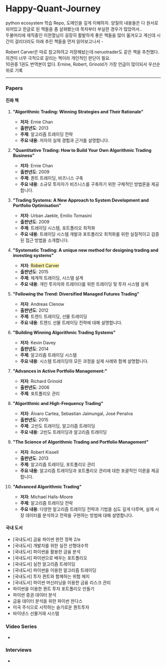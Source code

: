 # Happy-Quant-Journey
python ecosystem 학습 Repo, 도메인을 깊게 이해하자. 양질의 내용들은 다 원서로 되어있고 한글로 된 책들을 좀 살펴봤는데 목차부터 부실한 경우가 많았어서..  
두물머리에 재직중인 이한열님이 굉장히 활발하게 좋은 책들을 많이 옮겨오고 계신데 시간이 걸리더라도 아래 추린 책들을 먼저 읽어보고나서 -   

Robert Carver은 따로 참고하려고 저장해놨는데 neruotrader도 같은 책을 추천했다. 의견이 너무 극적으로 갈리는 책이라 개인적인 판단이 필요.  
10권중 1권도 번역본이 없다. Ernine, Robert, Grinold가 가장 언급이 많이되서 우선순위로 기록

<hr>

### Papers
#### 진짜 책
1. **"Algorithmic Trading: Winning Strategies and Their Rationale"**
   - **저자**: Ernie Chan
   - **출판년도**: 2013
   - **주제**: 알고리즘 트레이딩 전략
   - **주요 내용**: 저자의 실제 경험과 근거를 설명합니다.

2. **"Quantitative Trading: How to Build Your Own Algorithmic Trading Business"**
   - **저자**: Ernie Chan
   - **출판년도**: 2009
   - **주제**: 퀀트 트레이딩, 비즈니스 구축
   - **주요 내용**: 소규모 투자자가 비즈니스를 구축하기 위한 구체적인 방법론을 제공합니다.

3. **"Trading Systems: A New Approach to System Development and Portfolio Optimisation"**
   - **저자**: Urban Jaekle, Emilio Tomasini
   - **출판년도**: 2009
   - **주제**: 트레이딩 시스템, 포트폴리오 최적화
   - **주요 내용**: 트레이딩 시스템 개발과 포트폴리오 최적화를 위한 실질적이고 검증된 접근 방법을 소개합니다.

4. **"Systematic Trading: A unique new method for designing trading and investing systems"**
   - **저자**: <span style='background-color: #fff5b1'> Robert Carver </span>
   - **출판년도**: 2015
   - **주제**: 체계적 트레이딩, 시스템 설계
   - **주요 내용**: 개인 투자자와 트레이더를 위한 트레이딩 및 투자 시스템 설계

5. **"Following the Trend: Diversified Managed Futures Trading"**
   - **저자**: Andreas Clenow
   - **출판년도**: 2012
   - **주제**: 트렌드 트레이딩, 선물 트레이딩
   - **주요 내용**: 트렌드 선물 트레이딩 전략에 대해 설명합니다.

6. **"Building Winning Algorithmic Trading Systems"**
   - **저자**: Kevin Davey
   - **출판년도**: 2014
   - **주제**: 알고리즘 트레이딩 시스템
   - **주요 내용**: 시스템 트레이딩의 모든 과정을 실제 사례와 함께 설명합니다.

7. **"Advances in Active Portfolio Management:"**
   - **저자**: Richard Grinold
   - **출판년도**: 2006
   - **주제**: 포트폴리오 관리

8. **"Algorithmic and High-Frequency Trading"**
   - **저자**: Álvaro Cartea, Sebastian Jaimungal, José Penalva
   - **출판년도**: 2015
   - **주제**: 고빈도 트레이딩, 알고리즘 트레이딩
   - **주요 내용**: 고빈도 트레이딩과 알고리즘 트레이딩

9. **"The Science of Algorithmic Trading and Portfolio Management"**
   - **저자**: Robert Kissell
   - **출판년도**: 2013
   - **주제**: 알고리즘 트레이딩, 포트폴리오 관리
   - **주요 내용**: 알고리즘 트레이딩과 포트폴리오 관리에 대한 포괄적인 이론을 제공합니다.

10. **"Advanced Algorithmic Trading"**
    - **저자**: Michael Halls-Moore
    - **주제**: 알고리즘 트레이딩 전략
    - **주요 내용**: 다양한 알고리즘 트레이딩 전략과 기법을 심도 깊게 다루며, 실제 시장 데이터를 분석하고 전략을 구현하는 방법에 대해 설명합니다.

#### 국내 도서
- [국내도서] 금융 파이썬 완전 정복 2/e
- [국내도서] 개발자를 위한 실전 선형대수학 
- [국내도서] 파이썬을 활용한 금융 분석
- [국내도서] 파이썬으로 배우는 포트폴리오
- [국내도서] 실전 알고리즘 트레이딩
- [국내도서] 파이썬을 이용한 알고리즘 트레이딩
- [국내도서] 투자 퀀트와 함께하는 위험 헤지
- [국내도서] 파이썬 머신러닝을 이용한 금융 리스크 관리
- 파이썬을 이용한 퀀트 투자 포트폴리오 만들기
- 파이썬 증권 데이터 분석
- 금융 데이터 분석을 위한 파이썬 판다스
- 미국 주식으로 시작하는 슬기로운 퀀트투자 
- 바이낸스 선물거래 시스템

### Video Series
- 

### Interviews
- 
